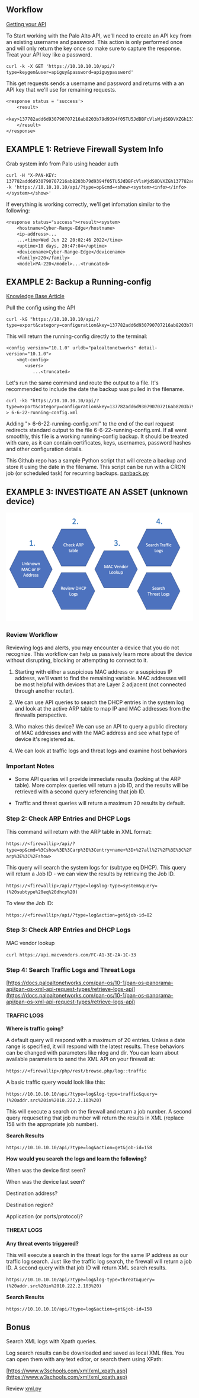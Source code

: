 ## Workflow

[Getting your API](https://docs.paloaltonetworks.com/pan-os/9-1/pan-os-panorama-api/get-started-with-the-pan-os-xml-api/get-your-api-key)

To Start working with the Palo Alto API, we'll need to create an API key from an existing username and password. This action is only performed once and will only return the key once so make sure to capture the response. Treat your API key like a password.

```
curl -k -X GET 'https://10.10.10.10/api/?type=keygen&user=apiguy&password=apiguypassword' 
```

This get requests sends a username and password and returns with a an API key that we'll use for remaining requests.

```
<response status = 'success'>
    <result>
         <key>137782add6d930790707216ab8203b79d9394f05TU5JdDBFcVlsWjdSODVXZGh137782add6d930790707216ab8203b79d9394f05zYjV137782add6d930790707216ab8203b79d9394f05</key>
    </result>
</response> 
```

## EXAMPLE 1: Retrieve Firewall System Info

Grab system info from Palo using header auth

```
curl -H "X-PAN-KEY: 137782add6d930790707216ab8203b79d9394f05TU5JdDBFcVlsWjdSODVXZGh137782add6d930790707216ab8203b79d9394f05zYjV137782add6d930790707216ab8203b79d9394f05" -k 'https://10.10.10.10/api/?type=op&cmd=<show><system><info></info></system></show>' 
```

If everything is working correctly, we'll get infomation similar to the following:

```
<response status="success"><result><system>
    <hostname>Cyber-Range-Edge</hostname>
    <ip-address>...
    ...<time>Wed Jun 22 20:02:46 2022</time>
    <uptime>18 days, 20:47:04</uptime>
    <devicename>Cyber-Range-Edge</devicename>
    <family>220</family>
    <model>PA-220</model>...<truncated> 
```

## EXAMPLE 2: Backup a Running-config

[Knowledge Base Article](https://knowledgebase.paloaltonetworks.com/KCSArticleDetail?id=kA10g000000Cm7yCAC)

Pull the config using the API

```
curl -kG "https://10.10.10.10/api/?type=export&category=configuration&key=137782add6d930790707216ab8203b79d9394f05TU5JdDBFcVlsWjdSODVXZGh137782add6d930790707216ab8203b79d9394f05zYjV137782add6d930790707216ab8203b79d9394f05" 
```

This will return the running-config directly to the terminal:

```
<config version="10.1.0" urldb="paloaltonetworks" detail-version="10.1.0">
    <mgt-config>
       <users>
          ...<truncated> 
```

Let's run the same command and route the output to a file. It's recommended to include the date the backup was pulled in the filename.

```
curl -kG "https://10.10.10.10/api/?type=export&category=configuration&key=137782add6d930790707216ab8203b79d9394f05TU5JdDBFcVlsWjdSODVXZGh137782add6d930790707216ab8203b79d9394f05zYjV137782add6d930790707216ab8203b79d9394f05" > 6-6-22-running-config.xml 
```

Adding "> 6-6-22-running-config.xml" to the end of the curl request redirects standard output to the file 6-6-22-running-config.xml. If all went smoothly, this file is a working running-config backup. It should be treated with care, as it can contain certificates, keys, usernames, password hashes and other configuration details.

This Github repo has a sample Python script that will create a backup and store it using the date in the filename. This script can be run with a CRON job (or scheduled task) for recurring backups. [panback.py](https://github.com/nopnoplabs/cr-netbackup/blob/main/panback.py)

## EXAMPLE 3: INVESTIGATE AN ASSET (unknown device)


![](images/workflow.png)

### Review Workflow

Reviewing logs and alerts, you may encounter a device that you do not recognize. This workflow can help us passively learn more about the device without disrupting, blocking or attempting to connect to it.

1.  Starting with either a suspicious MAC address or a suspicious IP address, we'll want to find the remaining variable. MAC addresses will be most helpful with devices that are Layer 2 adjacent (not connected through another router). 

2.  We can use API queries to search the DHCP entries in the system log and look at the active ARP table to map IP and MAC addresses from the firewalls perspective.

3.  Who makes this device? We can use an API to query a public directory of MAC addresses and with the MAC address and see what type of device it's registered as.

4. We can look at traffic logs  and threat logs and examine host behaviors

### Important Notes

* Some API queries will provide immediate results (looking at the ARP table). More complex queries will return a job ID, and the results will be retrieved with a second query referencing that job ID.

* Traffic and threat queries will return a maximum 20 results by default.

### Step 2: Check ARP Entries and DHCP Logs

This command will return with the ARP table in XML format:

`https://<firewallip>/api/?type=op&cmd=%3Cshow%3E%3Carp%3E%3Centry+name+%3D+%27all%27%2F%3E%3C%2Farp%3E%3C%2Fshow>`

This query will search the system logs for (subtype eq DHCP). This query will return a Job ID - we can view the results by retrieving the Job ID.

`https://<firewallip>/api/?type=log&log-type=system&query=(%20subtype%20eq%20dhcp%20)`

To view the Job ID:

`https://<firewallip>/api/?type=log&action=get&job-id=82`

### Step 3: Check ARP Entries and DHCP Logs

MAC vendor lookup

`curl https://api.macvendors.com/FC-A1-3E-2A-1C-33`

### Step 4: Search Traffic Logs and Threat Logs

[https://docs.paloaltonetworks.com/pan-os/10-1/pan-os-panorama-api/pan-os-xml-api-request-types/retrieve-logs-api](https://docs.paloaltonetworks.com/pan-os/10-1/pan-os-panorama-api/pan-os-xml-api-request-types/retrieve-logs-api)

#### TRAFFIC LOGS

**Where is traffic going?**

A default query will respond with a maximum of 20 entries. Unless a date range is specified, it will respond with the latest results. These behaviors can be changed with parameters like nlog and dir. You can learn about available parameters to send the XML API on your firewall at:

`https://<firewallip>/php/rest/browse.php/log::traffic`

A basic traffic query would look like this:

`https://10.10.10.10/api/?type=log&log-type=traffic&query=(%20addr.src%20in%2010.222.2.103%20)`

This will execute a search on the firewall and return a job number. A second query requeseting that job number will return the results in XML (replace 158 with the appropriate job number).

**Search Results**

`https://10.10.10.10/api/?type=log&action=get&job-id=158`

**How would you search the logs and learn the following?**

When was the device first seen?

When was the device last seen?

Destination address?

Destination region?

Application (or ports/protocol)?


#### THREAT LOGS

**Any threat events triggered?**

This will execute a search in the threat logs for the same IP address as our traffic log search. Just like the traffic log search, the firewall will return a job ID. A second query with that job ID will return XML search results.

`https://10.10.10.10/api/?type=log&log-type=threat&query=(%20addr.src%20in%2010.222.2.103%20)`

**Search Results**

`https://10.10.10.10/api/?type=log&action=get&job-id=158`

## Bonus

Search XML logs with Xpath queries.

Log search results can be downloaded and saved as local XML files. You can open them with any text editor, or search them using XPath:

[https://www.w3schools.com/xml/xml_xpath.asp](https://www.w3schools.com/xml/xml_xpath.asp)

Review [xml.py](XML/xml.py)